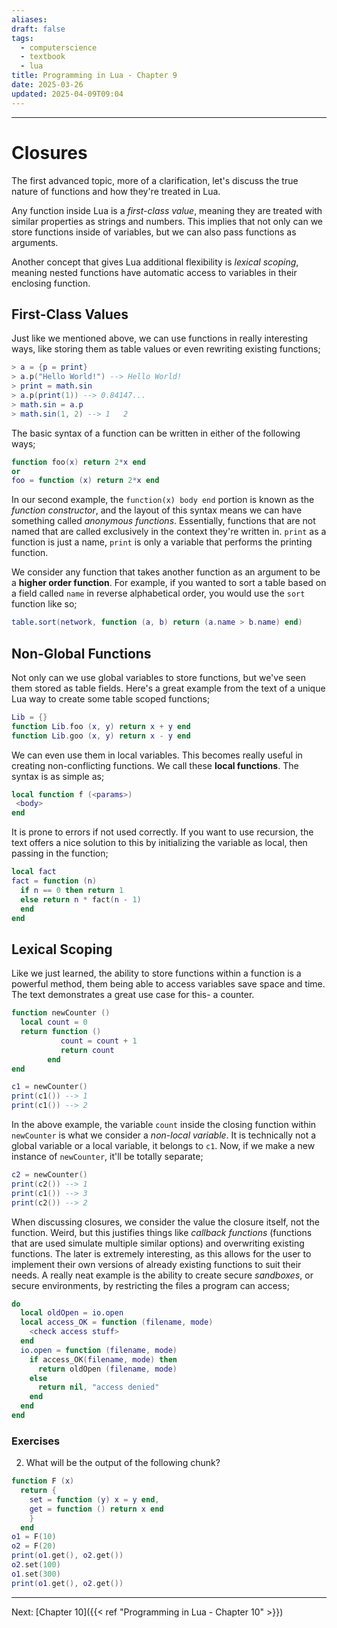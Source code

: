```yaml
---
aliases: 
draft: false
tags:
  - computerscience
  - textbook
  - lua
title: Programming in Lua - Chapter 9
date: 2025-03-26
updated: 2025-04-09T09:04
---
```


-------------------------------------------------------------------------------


# Closures

The first advanced topic, more of a clarification, let's discuss the true nature of functions and how they're treated in Lua.

Any function inside Lua is a *first-class value*, meaning they are treated with similar properties as strings and numbers. This implies that not only can we store functions inside of variables, but we can also pass functions as arguments.

Another concept that gives Lua additional flexibility is *lexical scoping*, meaning nested functions have automatic access to variables in their enclosing function.

## First-Class Values

Just like we mentioned above, we can use functions in really interesting ways, like storing them as table values or even rewriting existing functions;

```lua
> a = {p = print}
> a.p("Hello World!") --> Hello World!
> print = math.sin
> a.p(print(1)) --> 0.84147...
> math.sin = a.p
> math.sin(1, 2) --> 1   2
```

The basic syntax of a function can be written in either of the following ways;

```lua
function foo(x) return 2*x end
or
foo = function (x) return 2*x end
```

In our second example, the `function(x) body end` portion is known as the *function constructor*, and the layout of this syntax means we can have something called *anonymous functions*. Essentially, functions that are not named that are called exclusively in the context they're written in. `print` as a function is just a name, `print` is only a variable that performs the printing function.

We consider any function that takes another function as an argument to be a **higher order function**. For example, if you wanted to sort a table based on a field called `name` in reverse alphabetical order, you would use the `sort` function like so;

```lua
table.sort(network, function (a, b) return (a.name > b.name) end)
```


## Non-Global Functions

Not only can we use global variables to store functions, but we've seen them stored as table fields. Here's a great example from the text of a unique Lua way to create some table scoped functions;

```lua
Lib = {}
function Lib.foo (x, y) return x + y end
function Lib.goo (x, y) return x - y end
```

We can even use them in local variables. This becomes really useful in creating non-conflicting functions. We call these **local functions**. The syntax is as simple as;

```lua
local function f (<params>)
 <body>
end
```

It is prone to errors if not used correctly. If you want to use recursion, the text offers a nice solution to this by initializing the variable as local, then passing in the function;

```lua
local fact
fact = function (n)
  if n == 0 then return 1
  else return n * fact(n - 1)
  end
end
```


## Lexical Scoping

Like we just learned, the ability to store functions within a function is a powerful method, them being able to access variables save space and time. The text demonstrates a great use case for this- a counter.

```lua
function newCounter ()
  local count = 0
  return function ()
           count = count + 1
           return count
        end
end

c1 = newCounter()
print(c1()) --> 1
print(c1()) --> 2
```

In the above example, the variable `count` inside the closing function within `newCounter` is what we consider a *non-local variable*. It is technically not a global variable or a local variable, it belongs to `c1`. Now, if we make a new instance of `newCounter`, it'll be totally separate;

```lua
c2 = newCounter()
print(c2()) --> 1
print(c1()) --> 3
print(c2()) --> 2
```

When discussing closures, we consider the value the closure itself, not the function. Weird, but this justifies things like *callback functions* (functions that are used simulate multiple similar options) and overwriting existing functions. The later is extremely interesting, as this allows for the user to implement their own versions of already existing functions to suit their needs. A really neat example is the ability to create secure *sandboxes*, or secure environments, by restricting the files a program can access;

```lua
do
  local oldOpen = io.open
  local access_OK = function (filename, mode)
    <check access stuff>
  end
  io.open = function (filename, mode)
    if access_OK(filename, mode) then
      return oldOpen (filename, mode)
    else
	  return nil, "access denied"
	end
  end
end
```

### Exercises

2. What will be the output of the following chunk?

```lua
function F (x)
  return {
    set = function (y) x = y end,
    get = function () return x end
    }
  end
o1 = F(10)
o2 = F(20)
print(o1.get(), o2.get())
o2.set(100)
o1.set(300)
print(o1.get(), o2.get())
```


---
Next: 
[Chapter 10]({{< ref "Programming in Lua - Chapter 10" >}}) 
